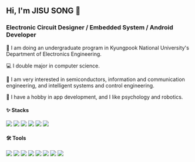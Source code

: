 ## Hi, I'm JISU SONG 👋

<!--
**jisuSong0625/jisuSong0625** is a ✨ _special_ ✨ repository because its `README.md` (this file) appears on your GitHub profile.

Here are some ideas to get you started:

- 🔭 I’m currently working on ...
- 🌱 I’m currently learning ...
- 👯 I’m looking to collaborate on ...
- 🤔 I’m looking for help with ...
- 💬 Ask me about ...
- 📫 How to reach me: ...
- 😄 Pronouns: ...
- ⚡ Fun fact: ...
-->


### Electronic Circuit Designer / Embedded System / Android Developer
🏫 I am doing an undergraduate program in Kyungpook National University's Department of Electronics Engineering.

💻 I double major in computer science.

🌱 I am very interested in semiconductors, information and communication engineering, and intelligent systems and control engineering.

🎵 I have a hobby in app development, and I like psychology and robotics.

#### ✨ Stacks

<img src="https://img.shields.io/badge/Python-3766AB?style=flat-square&logo=python&logoColor=ffdd54"/> <img src="https://img.shields.io/badge/C/C++-%2300599C.svg?style=flat-square&logo=c&logoColor=white"/>
<img src="https://img.shields.io/badge/JAVA-%23ED8B00.svg?style=flat-square&logo=openjdk&logoColor=white"/>
<img src="https://img.shields.io/badge/KOTLIN-%237F52FF.svg?style=flat-square&logo=kotlin&logoColor=white"/>
<img src="https://img.shields.io/badge/-RISC--V-283272?style=flat-square&logo=riscv&logoColor=white"/>
<img src="https://img.shields.io/badge/-ARDUINO-00979D?style=flat-square&logo=Arduino&logoColor=white"/>

#### 🛠️ Tools

<img src="https://img.shields.io/badge/VISUAL%20STUDIO%20CODE-0078d7.svg?style=flat-square&logo=visual-studio-code&logoColor=white"/> <img src="https://img.shields.io/badge/GITHUB-%23121011.svg?style=flat-square&logo=github&logoColor=white"/>
<img src="https://img.shields.io/badge/Eclipse IDE-2C2255?style=flat-square&logo=eclipse&logoColor=white"/>
<img src="https://img.shields.io/badge/VIM-%2311AB00.svg?style=flat-square&logo=vim&logoColor=white"/>
<img src="https://img.shields.io/badge/IntelliJ%20IDEA-000000.svg?style=flat-square&logo=intellij-idea&logoColor=white"/>
<img src="https://img.shields.io/badge/ANDROID%20STUDIO-346ac1?style=flat-square&logo=android%20studio&logoColor=white"/>
<img src="https://img.shields.io/badge/Keil%20µVision-394049?style=flat-square&logo=ArmKeil&logoColor=white"/>
<img src="https://img.shields.io/badge/LTspice-900028?style=flat-square&logo=ltspice&logoColor=white"/>

